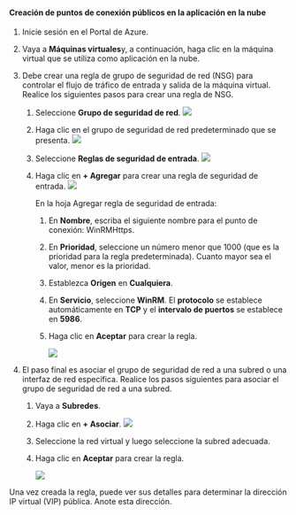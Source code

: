 #### <a name="to-create-public-endpoints-on-the-cloud-appliance"></a>Creación de puntos de conexión públicos en la aplicación en la nube

1. Inicie sesión en el Portal de Azure.
2. Vaya a **Máquinas virtuales**y, a continuación, haga clic en la máquina virtual que se utiliza como aplicación en la nube.
    
3. Debe crear una regla de grupo de seguridad de red (NSG) para controlar el flujo de tráfico de entrada y salida de la máquina virtual. Realice los siguientes pasos para crear una regla de NSG.
    1. Seleccione **Grupo de seguridad de red**.
        ![](./media/storsimple-8000-create-public-endpoints-cloud-appliance/sca-create-public-endpt1.png)

    2. Haga clic en el grupo de seguridad de red predeterminado que se presenta.
        ![](./media/storsimple-8000-create-public-endpoints-cloud-appliance/sca-create-public-endpt2.png)

    3. Seleccione **Reglas de seguridad de entrada**.
        ![](./media/storsimple-8000-create-public-endpoints-cloud-appliance/sca-create-public-endpt3.png)

    4. Haga clic en **+ Agregar** para crear una regla de seguridad de entrada.
        ![](./media/storsimple-8000-create-public-endpoints-cloud-appliance/sca-create-public-endpt4.png)

        En la hoja Agregar regla de seguridad de entrada:

        1. En **Nombre**, escriba el siguiente nombre para el punto de conexión: WinRMHttps.
        
        2. En **Prioridad**, seleccione un número menor que 1000 (que es la prioridad para la regla predeterminada). Cuanto mayor sea el valor, menor es la prioridad.

        3. Establezca **Origen** en **Cualquiera**.

        4. En **Servicio**, seleccione **WinRM**. El **protocolo** se establece automáticamente en **TCP** y el **intervalo de puertos** se establece en **5986**.

        5. Haga clic en **Aceptar** para crear la regla.

            ![](./media/storsimple-8000-create-public-endpoints-cloud-appliance/sca-create-public-endpt5.png)

4. El paso final es asociar el grupo de seguridad de red a una subred o una interfaz de red específica. Realice los pasos siguientes para asociar el grupo de seguridad de red a una subred.
    1. Vaya a **Subredes**.
    2. Haga clic en **+ Asociar**.
        ![](./media/storsimple-8000-create-public-endpoints-cloud-appliance/sca-create-public-endpt7.png)

    3. Seleccione la red virtual y luego seleccione la subred adecuada.
    4. Haga clic en **Aceptar** para crear la regla.

        ![](./media/storsimple-8000-create-public-endpoints-cloud-appliance/sca-create-public-endpt11.png)

Una vez creada la regla, puede ver sus detalles para determinar la dirección IP virtual (VIP) pública. Anote esta dirección.


